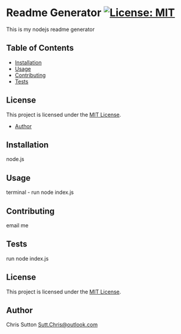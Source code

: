 # Readme Generator [![License: MIT](https://img.shields.io/badge/License-MIT-yellow.svg)](https://opensource.org/licenses/MIT)

This is my nodejs readme generator

## Table of Contents
- [Installation](#installation)
- [Usage](#usage)
- [Contributing](#contributing)
- [Tests](#tests)

## License

This project is licensed under the [MIT License](https://opensource.org/licenses/MIT).
  
- [Author](#author)

## Installation

node.js

## Usage

terminal - run node index.js

## Contributing

email me

## Tests

run node index.js


## License

This project is licensed under the [MIT License](https://opensource.org/licenses/MIT).
  

## Author

Chris Sutton
Sutt.Chris@outlook.com
